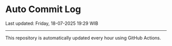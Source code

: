 # Auto Commit Log

Last updated: Friday, 18-07-2025 19:29 WIB

---

This repository is automatically updated every hour using GitHub Actions.
